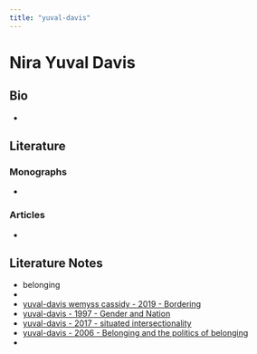 ```yaml
---
title: "yuval-davis"
---
```


# Nira Yuval Davis

## Bio
- 

## Literature
### Monographs 
- 

### Articles 
- 

## Literature Notes
- belonging
- 
- [yuval-davis wemyss cassidy - 2019 - Bordering](002.LiteratureNotes/yuval-davis%20wemyss%20cassidy%20-%202019%20-%20Bordering.md)
- [yuval-davis - 1997 - Gender and Nation](002.LiteratureNotes/yuval-davis%20-%201997%20-%20Gender%20and%20Nation.md)
- [yuval-davis - 2017 - situated intersectionality](002.LiteratureNotes/yuval-davis%20-%202017%20-%20situated%20intersectionality.md)
- [yuval-davis - 2006 - Belonging and the politics of belonging](002.LiteratureNotes/yuval-davis%20-%202006%20-%20Belonging%20and%20the%20politics%20of%20belonging.md)
- 